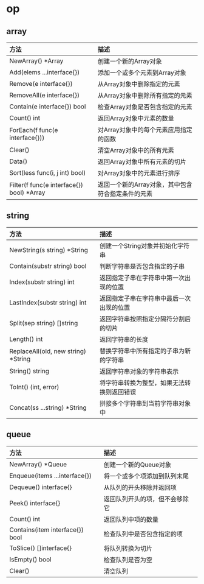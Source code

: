 # op

## array
| 方法                                      | 描述                                              |
| :---------------------------------------- | :------------------------------------------------ |
| NewArray() *Array                         | 创建一个新的Array对象                             |
| Add(elems ...interface{})                 | 添加一个或多个元素到Array对象                     |
| Remove(e interface{})                     | 从Array对象中删除指定的元素                       |
| RemoveAll(e interface{})                  | 从Array对象中删除所有指定的元素                   |
| Contain(e interface{}) bool               | 检查Array对象是否包含指定的元素                   |
| Count() int                               | 返回Array对象中元素的数量                         |
| ForEach(f func(e interface{}))            | 对Array对象中的每个元素应用指定的函数             |
| Clear()                                   | 清空Array对象中的所有元素                         |
| Data()                                    | 返回Array对象中所有元素的切片                     |
| Sort(less func(i, j int) bool)            | 对Array对象中的元素进行排序                       |
| Filter(f func(e interface{}) bool) *Array | 返回一个新的Array对象，其中包含符合指定条件的元素 |

## string
| 方法                                | 描述                                       |
| :---------------------------------- | :----------------------------------------- |
| NewString(s string) *String         | 创建一个String对象并初始化字符串           |
| Contain(substr string) bool         | 判断字符串是否包含指定的子串               |
| Index(substr string) int            | 返回指定子串在字符串中第一次出现的位置     |
| LastIndex(substr string) int        | 返回指定子串在字符串中最后一次出现的位置   |
| Split(sep string) []string          | 返回字符串按照指定分隔符分割后的切片       |
| Length() int                        | 返回字符串的长度                           |
| ReplaceAll(old, new string) *String | 替换字符串中所有指定的子串为新的字符串     |
| String() string                     | 返回字符串对象的字符串表示                 |
| ToInt() (int, error)                | 将字符串转换为整型，如果无法转换则返回错误 |
| Concat(ss ...string) *String        | 拼接多个字符串到当前字符串对象中           |

## queue
| 方法                            | 描述                           |
| :------------------------------ | :----------------------------- |
| NewArray() *Queue               | 创建一个新的Queue对象          |
| Enqueue(items ...interface{})   | 将一个或多个项添加到队列末尾   |
| Dequeue() interface{}           | 从队列的开头移除并返回项       |
| Peek() interface{}              | 返回队列开头的项，但不会移除它 |
| Count() int                     | 返回队列中项的数量             |
| Contains(item interface{}) bool | 检查队列中是否包含指定的项     |
| ToSlice() []interface{}         | 将队列转换为切片               |
| IsEmpty() bool                  | 检查队列是否为空               |
| Clear()                         | 清空队列                       |